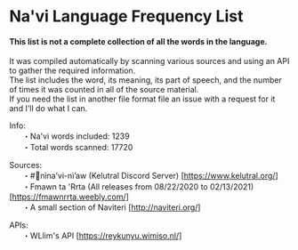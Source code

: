 # Na'vi Language Frequency List

#### This list is not a complete collection of all the words in the language.
  
It was compiled automatically by scanning various sources and using an API to gather the required information.  
The list includes the word, its meaning, its part of speech, and the number of times it was counted in all of the source material.  
If you need the list in another file format file an issue with a request for it and I'll do what I can.  

Info:  
	&nbsp;&nbsp;&nbsp;&nbsp;&nbsp;&nbsp;・Na'vi words included: 1239  
	&nbsp;&nbsp;&nbsp;&nbsp;&nbsp;&nbsp;・Total words scanned: 17720  
  
Sources:  
	&nbsp;&nbsp;&nbsp;&nbsp;&nbsp;&nbsp;・#💙nìna’vi-nì’aw (Kelutral Discord Server) [https://www.kelutral.org/]  
	&nbsp;&nbsp;&nbsp;&nbsp;&nbsp;&nbsp;・Fmawn ta 'Rrta (All releases from 08/22/2020 to 02/13/2021) [https://fmawnrrta.weebly.com/]  
	&nbsp;&nbsp;&nbsp;&nbsp;&nbsp;&nbsp;・A small section of Naviteri [http://naviteri.org/]  
  
APIs:  
	&nbsp;&nbsp;&nbsp;&nbsp;&nbsp;&nbsp;・WLlìm's API [https://reykunyu.wimiso.nl/]  
